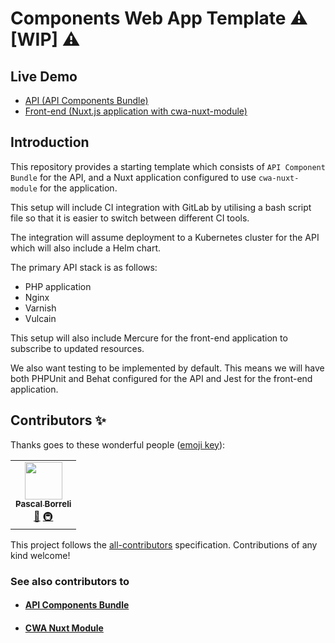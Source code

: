 # Components Web App Template :warning: [WIP] :warning:

## Live Demo
- <a href="https://api.cwa.silverbackwebapps.com/" target="_blank" rel="noopener">API (API Components Bundle)</a>
- <a href="https://cwa.silverbackwebapps.com/" target="_blank" rel="noopener">Front-end (Nuxt.js application with cwa-nuxt-module)</a>

## Introduction

This repository provides a starting template which consists of `API Component Bundle` for the API, and a Nuxt application configured to use `cwa-nuxt-module` for the application.

This setup will include CI integration with GitLab by utilising a bash script file so that it is easier to switch between different CI tools.

The integration will assume deployment to a Kubernetes cluster for the API which will also include a Helm chart.

The primary API stack is as follows:
- PHP application
- Nginx
- Varnish
- Vulcain

This setup will also include Mercure for the front-end application to subscribe to updated resources.

We also want testing to be implemented by default. This means we will have both PHPUnit and Behat configured for the API and Jest for the front-end application.

## Contributors ✨

Thanks goes to these wonderful people ([emoji key](https://allcontributors.org/docs/en/emoji-key)):

<!-- ALL-CONTRIBUTORS-LIST:START - Do not remove or modify this section -->
<!-- prettier-ignore-start -->
<!-- markdownlint-disable -->
<table>
  <tr>
    <td align="center"><a href="https://gitlab.com/pborreli"><img src="https://secure.gravatar.com/avatar/5c299a02c11ce797f20df385f560a16a?s=80&d=identicon" width="60px;" alt=""/><br /><sub><b>Pascal Borreli</b></sub></a><br /><a href="#ideas-pborreli" title="Ideas, Planning, & Feedback">🤔</a> <a href="#infra-pborreli" title="Infrastructure (Hosting, Build-Tools, etc)">🚇</a></td>
  </tr>
</table>

<!-- markdownlint-enable -->
<!-- prettier-ignore-end -->
<!-- ALL-CONTRIBUTORS-LIST:END -->

This project follows the [all-contributors](https://github.com/all-contributors/all-contributors) specification. Contributions of any kind welcome!

### See also contributors to

- #### [API Components Bundle](https://github.com/components-web-app/api-components-bundle)
- #### [CWA Nuxt Module](https://github.com/components-web-app/cwa-nuxt-module)
